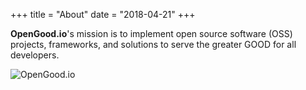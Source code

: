 +++
title = "About"
date = "2018-04-21"
+++

**OpenGood.io**'s mission is to implement open source software (OSS) projects, frameworks, and solutions to serve the
greater GOOD for all developers.

![OpenGood.io](/images/opengood-io.png "OpenGood.io")
